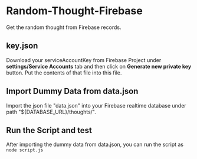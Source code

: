 # Random-Thought-Firebase
Get the random thought from Firebase records.

## key.json
Download your serviceAccountKey from Firebase Project under **settings/Service Accounts** tab and then click on **Generate new private key** button. Put the contents of that file into this file.

## Import Dummy Data from data.json
Import the json file "data.json" into your Firebase realtime database under path "${DATABASE_URL}/thoughts/".

## Run the Script and test
After importing the dummy data from data.json, you can run the script as
`node script.js`

